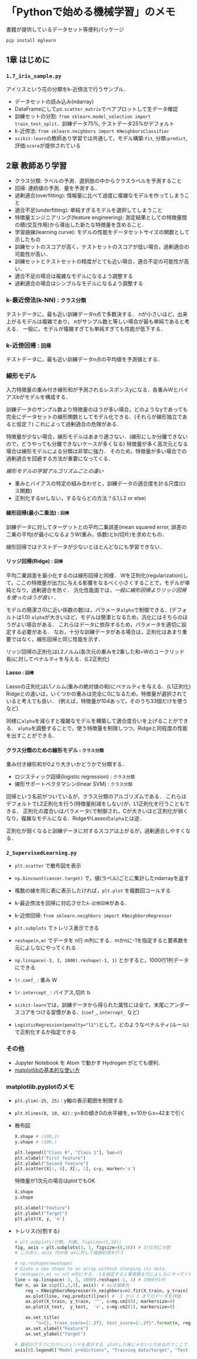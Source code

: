 # 「Pythonで始める機械学習」のメモ

書籍が提供しているデータセット等便利パッケージ
```
pip install mglearn
```

## 1章 はじめに
### `1.7_iris_sample.py`
アイリスという花の分類をk-近傍法で行うサンプル．

+ データセットの読み込み(ndarray)
+ DataFrameにして`pd.scatter_matrix`でペアプロットして生データ確認
+ 訓練セットの分割: `from sklearn.model_selection import train_test_split`．訓練データ75%, テストデータ25%がデフォルト
+ k-近傍法: `from sklearn.neighbors import KNeighborsClassifier`
+ `scikit-learn`の教師あり学習では共通して，モデル構築:`fit`, 分類:`predict`, 評価:`score`が提供されている

## 2章 教師あり学習
+ クラス分類: ラベルの予測．選択肢の中からクラスラベルを予測すること
+ 回帰: 連続値の予測．量を予測する．
+ 過剰適合(overfitting): 情報量に比べて過度に複雑なモデルを作ってしまうこと
+ 適合不足(underfitting): 単純すぎるモデルを選択してしまうこと
+ 特徴量エンジニアリング(feature engineering): 測定結果としての特徴量間の積(交互作用)から導出した新たな特徴量を含めること．
+ 学習曲線(learning curve): モデルの性能をデータセットサイズの関数として示したもの
+ 訓練セットのスコアが高く，テストセットのスコアが低い場合，過剰適合の可能性が高い．
+ 訓練セットとテストセットの精度がとても近い場合，適合不足の可能性が高い．
+ 適合不足の場合は複雑なモデルになるよう調整する
+ 過剰適合の場合はシンプルなモデルになるよう調整する

### k-最近傍法(k-NN) : `クラス分類`
テストデータに，最も近い訓練データn点で多数決する．
nが小さいほど，出来上がるモデルは複雑であり，
nがサンプル数と等しい場合が最も単純であると考える．
一般に，モデルが複雑すぎても単純すぎても性能が低下する．

### k-近傍回帰 : `回帰`
テストデータに，最も近い訓練データn点の平均値を予測値とする．


### 線形モデル
入力特徴量の重み付き線形和が予測されるレスポンスyになる．各重みWとバイアスbがモデルを構成する．

訓練データのサンプル数より特徴量のほうが多い場合，どのようなyであっても完全にデータセットの線形関数としてモデル化できる．(それらが線形独立であると仮定？)
これによって過剰適合の危険がある．

特徴量が少ない場合，線形モデルはあまり適さない．(線形にしか分離できないので，どうやっても分離できないケースが多くなる)
特徴量が多く高次元となる場合は線形モデルによる分類は非常に強力．
そのため，特徴量が多い場合での過剰適合を回避する方法が重要になってくる．


*線形モデルの学習アルゴリズムごとの違い*
+ 重みとバイアスの特定の組み合わせと，訓練データの適合度を計る尺度(ロス関数)
+ 正則化するorしない，するならどの方法？(L1,L2 or else)

#### 線形回帰(最小二乗法) : `回帰`
訓練データに対してターゲットとの平均二乗誤差(mean squared error, 誤差の二乗の平均)が最小になるようW(重み，係数)とb(切片)を求めたもの．

線形回帰ではテストデータが少ないとほとんどなにも学習できない．

#### リッジ回帰(Ridge) : `回帰`
平均二乗誤差を最小化するのは線形回帰と同様．
Wを正則化(regularization)して，ここの特徴量が出力に与える影響をなるべく小さくすることで，モデルが単純となり，過剰適合を防ぐ．
汎化性能面では，*一般に線形回帰よりリッジ回帰を使ったほうが良い* ．

モデルの簡潔さ(0に近い係数の数)は，パラメータ`alpha`で制御できる．(デフォルトは1.0)
`alpha`が大きいほど，モデルは簡潔となるため，汎化にはそちらのほうがよい場合がある．
これらはデータに依存するため，パラメータを適切に設定する必要がある．
なお，十分な訓練データがある場合は，正則化はあまり重要ではなく，線形回帰と同じ性能を示す．

リッジ回帰の正則化はL2ノルム(各次元の重みを2乗した和=Wのユークリッド長)に対してペナルティを与える．(L2正則化)

#### Lasso : `回帰`
Lassoの正則化はL1ノルム(重みの絶対値の和)にペナルティを与える．(L1正則化)
Ridgeとの違いは，いくつかの重みは完全に0になるため，特徴量が選択されていると考えても良い．
(例えば，特徴量が104あって，そのうち33個だけを使うなど)


同様に`alpha`を減らすと複雑なモデルを構築して適合度合いを上げることができる．
`alpha`を調整することで，使う特徴量を制限しつつ，Ridgeと同程度の性能を出すことができる．

#### クラス分類のための線形モデル : `クラス分類`
重み付き線形和が0より大きいかどうかで分類する．

+ ロジスティック回帰(logistic regression) : `クラス分類`
+ 線形サポートベクタマシン(linear SVM) : `クラス分類`

回帰という名前がついているが，クラス分類のアルゴリズムである．
これらはデフォルトでL2正則化を行う(特徴量削減をしない)が，L1正則化を行うこともできる．
正則化の度合いはパラメータ`C`で制御され，Cが大きいほど正則化が弱くなり，複雑なモデルになる．RidgeやLassoの`alpha`とは逆．

正則化が弱くなると訓練データに対するスコアは上がるが，過剰適合しやすくなる．



### `2_SupervisedLearning.py`
+ `plt.scatter` で散布図を表示
+ `np.bincount(cancer.target)` で，値(ラベル)ごとに集計したndarrayを返す
+ 複数の線を同じ表に表示したければ，`plt.plot` を複数回コールする
+ k-最近傍法を回帰に対応させた`k-近傍回帰`がある．
+ k-近傍回帰: `from sklearn.neighbors import KNeighborsRegressor`
+ `plt.subplots` でトレリス表示できる
+ `reshape(n,m)` でデータを n行 m列にする．mかnに-1を指定すると要素数を元によしなにやってくれる
+ `np.linspace(-3, 3, 1000).reshape(-1, 1)` とかすると，1000行1列データにできる

+ `lr.coef_` : 重み W
+ `lr.intercept_` : バイアス,切片 b
+ `scikit-learn`では，訓練データから得られた属性には全て，末尾にアンダースコアをつける習慣がある．(`coef_`, `intercept_` など)
+ `LogisticRegression(penalty="l1")`として，どのようなペナルティ(ルール)で正則化するか指定できる


### その他
+ Jupyter Notebook を Atom で動かす Hydrogen がとても便利．
+ [matplotlibの基本的な使い方](https://qiita.com/Morio/items/d75159bac916174e7654)

### matplotlib.pyplotのメモ
+ `plt.ylim(-25, 25)` : y軸の表示範囲を制限する
+ `plt.hlines(8, 10, 42)` : y=8の傾き0の水平線を, x=10からx=42まで引く

+ 散布図
  ```py
  X.shape # (100,2)
  y.shape # (100,)

  plt.legend(["Class 0", "Class 1"], loc=4)
  plt.xlabel("First feature")
  plt.ylabel("Second feature")
  plt.scatter(X[:, 0], X[:, 1], c=y, marker='o')
  ```

  特徴量が1次元の場合はplotでもOK
  ```py
  X.shape
  y.shape

  plt.xlabel("Feature")
  plt.ylabel("Target")
  plt.plot(X, y, 'o')
  ```

+ トレリス(分割する)
  ```py
  # plt.subplots(行数, 列数, figsize=(5,10))
  fig, axis = plt.subplots(3, 1, figsize=(8,16)) # 3行1列に分割
  # このあと，axis 内の各 axに対して描画処理を行う

  # np.reshape(newshape)
  # Gives a new shape to an array without changing its data.
  # reshape(n,m) => n行 m列にする．-1を指定すると要素数を元によしなにやってくれる
  line = np.linspace(-3, 3, 1000).reshape(-1, 1) # 1000行1列
  for n, ax in zip([1,3,9], axis): # axは描画先
      reg = KNeighborsRegressor(n_neighbors=n).fit(X_train, y_train)
      ax.plot(line, reg.predict(line)) # -3 から 3 までのデータを評価
      ax.plot(X_train, y_train, '^', c=mg.cm2(0), markersize=8)
      ax.plot(X_test,  y_test,  'v', c=mg.cm2(1), markersize=8)

      ax.set_title(
          "n={}, train_score={:.2f}, test_score={:.2f}".format(n, reg.score(X_train, y_train), reg.score(X_test, y_test)))
      ax.set_xlabel("Feature")
      ax.set_ylabel("Target")

  # 最初のグラフにだけレジェンドを表示する．plotした後じゃないとだめなのでここで．
  axis[0].legend(["Model predictions", "Training data/target", "Test data/target"], loc="best")
  ```
